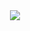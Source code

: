 <div align="center">
  <img src="https://media.discordapp.net/attachments/884267448910635148/959344349244698685/Group_246.png?width=959&height=229">
</div>
